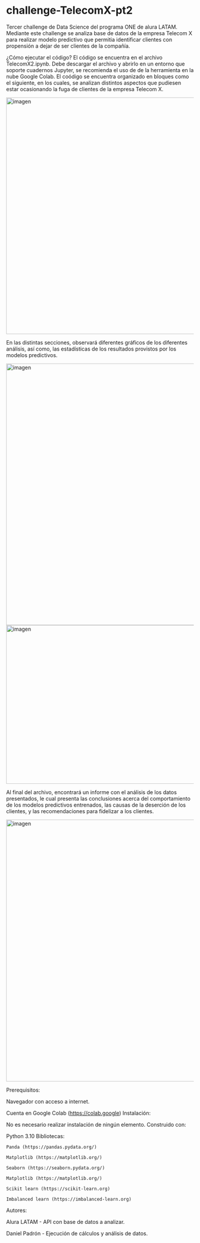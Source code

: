# challenge-TelecomX-pt2
Tercer challenge de Data Science del programa ONE de alura LATAM. Mediante este challenge se analiza base de datos de la empresa Telecom X para realizar modelo predictivo que permitia identificar clientes con propensión a dejar de ser clientes de la compañía.

¿Cómo ejecutar el código? El código se encuentra en el archivo TelecomX2.ipynb. Debe descargar el archivo y abrirlo en un entorno que soporte cuadernos Jupyter, se recomienda el uso de de la herramienta en la nube Google Colab. El coódigo se encuentra organizado en bloques como el siguiente, en los cuales, se analizan distintos aspectos que pudiesen estar ocasionando la fuga de clientes de la empresa Telecom X.

<img width="1808" height="635" alt="imagen" src="https://github.com/user-attachments/assets/c2432764-8153-4742-b397-dce92fa73dd8" />


En las distintas secciones, observará diferentes gráficos de los diferentes análisis, así como, las estadísticas de los resultados provistos por los modelos predictivos.

<img width="1807" height="702" alt="imagen" src="https://github.com/user-attachments/assets/eb5a390d-b0f4-42ac-9605-176c9d50b20a" />

<img width="681" height="426" alt="imagen" src="https://github.com/user-attachments/assets/d0ce9087-24c2-4662-9b5b-b2507a22aa58" />

Al final del archivo, encontrará un informe con el análisis de los datos presentados, le cual presenta las conclusiones acerca del comportamiento de los modelos predictivos entrenados, las causas de la deserción de los clientes, y las recomendaciones para fidelizar a los clientes.

<img width="1041" height="703" alt="imagen" src="https://github.com/user-attachments/assets/8b972fd3-0883-4a0c-a925-3ea1af4a3eb0" />

Prerequisitos:

Navegador con acceso a internet.

Cuenta en Google Colab (https://colab.google)
Instalación:

No es necesario realizar instalación de ningún elemento.
Construido con:

Python 3.10
Bibliotecas:

    Panda (https://pandas.pydata.org/)

    Matplotlib (https://matplotlib.org/)

    Seaborn (https://seaborn.pydata.org/)

    Matplotlib (https://matplotlib.org/)

    Scikit learn (https://scikit-learn.org)

    Imbalanced learn (https://imbalanced-learn.org)

Autores:

Alura LATAM - API con base de datos a analizar.

Daniel Padrón - Ejecución de cálculos y análisis de datos.
